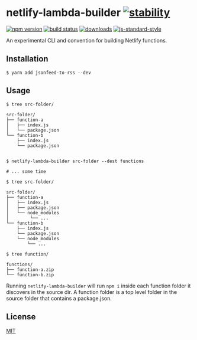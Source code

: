 # netlify-lambda-builder  [![stability][0]][1]
[![npm version][2]][3] [![build status][4]][5]
[![downloads][8]][9] [![js-standard-style][10]][11]

An experimental CLI and convention for building Netlify functions.

## Installation

```console
$ yarn add jsonfeed-to-rss --dev
```

## Usage

```console
$ tree src-folder/

src-folder/
├── function-a
│   ├── index.js
│   └── package.json
└── function-b
    ├── index.js
    └── package.json


$ netlify-lambda-builder src-folder --dest functions

# ... some time

$ tree src-folder/

src-folder/
├── function-a
│   ├── index.js
│   ├── package.json
│   └── node_modules
│        └── ...
└── function-b
    ├── index.js
    └── package.json
    └── node_modules
        └── ...

$ tree function/

functions/
├── function-a.zip
└── function-b.zip
```

Running `netlify-lambda-builder` will run `npm i` inside each function folder it discovers in the source dir.  A function folder is a top level folder in the source folder that contains a package.json.


## License
[MIT](https://tldrlegal.com/license/mit-license)

[0]: https://img.shields.io/badge/stability-experimental-orange.svg?style=flat-square
[1]: https://nodejs.org/api/documentation.html#documentation_stability_index
[2]: https://img.shields.io/npm/v/netlify-lambda-builder.svg?style=flat-square
[3]: https://npmjs.org/package/netlify-lambda-builder
[4]: https://img.shields.io/travis/bcomnes/netlify-lambda-builder/master.svg?style=flat-square
[5]: https://travis-ci.org/bcomnes/netlify-lambda-builder
[8]: http://img.shields.io/npm/dm/netlify-lambda-builder.svg?style=flat-square
[9]: https://npmjs.org/package/netlify-lambda-builder
[10]: https://img.shields.io/badge/code%20style-standard-brightgreen.svg?style=flat-square
[11]: https://github.com/feross/standard
